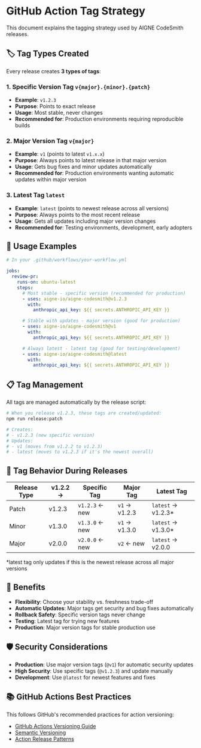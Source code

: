 # GitHub Action Tag Strategy

This document explains the tagging strategy used by AIGNE CodeSmith releases.

## 🏷️ Tag Types Created

Every release creates **3 types of tags**:

### 1. **Specific Version Tag** `v{major}.{minor}.{patch}`
- **Example**: `v1.2.3`
- **Purpose**: Points to exact release
- **Usage**: Most stable, never changes
- **Recommended for**: Production environments requiring reproducible builds

### 2. **Major Version Tag** `v{major}`
- **Example**: `v1` (points to latest `v1.x.x`)
- **Purpose**: Always points to latest release in that major version
- **Usage**: Gets bug fixes and minor updates automatically
- **Recommended for**: Production environments wanting automatic updates within major version

### 3. **Latest Tag** `latest`
- **Example**: `latest` (points to newest release across all versions)
- **Purpose**: Always points to the most recent release
- **Usage**: Gets all updates including major version changes
- **Recommended for**: Testing environments, development, early adopters

## 🎯 Usage Examples

```yaml
# In your .github/workflows/your-workflow.yml

jobs:
  review-pr:
    runs-on: ubuntu-latest
    steps:
      # Most stable - specific version (recommended for production)
      - uses: aigne-io/aigne-codesmith@v1.2.3
        with:
          anthropic_api_key: ${{ secrets.ANTHROPIC_API_KEY }}

      # Stable with updates - major version (good for production)
      - uses: aigne-io/aigne-codesmith@v1
        with:
          anthropic_api_key: ${{ secrets.ANTHROPIC_API_KEY }}

      # Always latest - latest tag (good for testing/development)
      - uses: aigne-io/aigne-codesmith@latest
        with:
          anthropic_api_key: ${{ secrets.ANTHROPIC_API_KEY }}
```

## 📋 Tag Management

All tags are managed automatically by the release script:

```bash
# When you release v1.2.3, these tags are created/updated:
npm run release:patch

# Creates:
# - v1.2.3 (new specific version)
# Updates:
# - v1 (moves from v1.2.2 to v1.2.3)
# - latest (moves to v1.2.3 if it's the newest overall)
```

## 🔄 Tag Behavior During Releases

| Release Type | v1.2.2 → | Specific Tag | Major Tag | Latest Tag |
|-------------|-----------|-------------|-----------|------------|
| Patch | v1.2.3 | `v1.2.3` ← new | `v1` → v1.2.3 | `latest` → v1.2.3* |
| Minor | v1.3.0 | `v1.3.0` ← new | `v1` → v1.3.0 | `latest` → v1.3.0* |
| Major | v2.0.0 | `v2.0.0` ← new | `v2` ← new | `latest` → v2.0.0 |

*latest tag only updates if this is the newest release across all major versions

## 🚀 Benefits

- **Flexibility**: Choose your stability vs. freshness trade-off
- **Automatic Updates**: Major tags get security and bug fixes automatically
- **Rollback Safety**: Specific version tags never change
- **Testing**: Latest tag for trying new features
- **Production**: Major version tags for stable production use

## 🛡️ Security Considerations

- **Production**: Use major version tags (`@v1`) for automatic security updates
- **High Security**: Use specific tags (`@v1.2.3`) and update manually
- **Development**: Use `@latest` for newest features and fixes

## 📚 GitHub Actions Best Practices

This follows GitHub's recommended practices for action versioning:
- [GitHub Actions Versioning Guide](https://github.com/actions/toolkit/blob/master/docs/action-versioning.md)
- [Semantic Versioning](https://semver.org/)
- [Action Release Patterns](https://docs.github.com/en/actions/creating-actions/releasing-and-maintaining-actions)